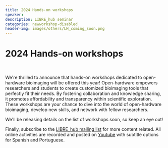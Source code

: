 ```yaml
---
title: 2024 Hands-on workshops 
speaker: 
description: LIBRE_hub seminar
categories: newworkshop-disabled
header-img: images/others/LH_coming_soon.png
---
```


# 2024 Hands-on workshops

<br>

We're thrilled to announce that hands-on workshops dedicated to open-hardware bioimaging will be offered this year! Open-hardware empowers researchers and students to create customized bioimaging tools that perfectly fit their needs. By fostering collaboration and knowledge sharing, it promotes affordability and transparency within scientific exploration. These workshops are your chance to dive into the world of open-hardware bioimaging, develop new skills, and network with fellow researchers.

We'll be releasing details on the list of workshops soon, so keep an eye out!

Finally, subscribe to the [LIBRE_hub mailing list](https://mailchi.mp/2efa11be3d6b/libre_hub) for more content related. All online activities are recorded and posted on [Youtube](https://www.youtube.com/channel/UCKaffupDA8KKrDE0rd668Xw) with subtitle options for Spanish and Portuguese.
